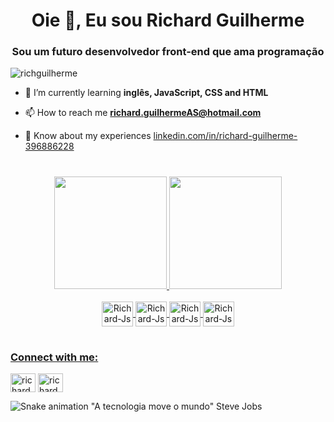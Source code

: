 <h1 align="center">Oie 👋, Eu sou Richard Guilherme</h1>
<h3 align="center">Sou um futuro desenvolvedor front-end que ama programação</h3>

<p align="left"> <img src="https://komarev.com/ghpvc/?username=richguilherme&label=Profile%20views&color=0e75b6&style=flat" alt="richguilherme" /> </p>

- 📖 I’m currently learning **inglês, JavaScript, CSS and HTML**

- 📫 How to reach me **richard.guilhermeAS@hotmail.com**

- 📄 Know about my experiences [linkedin.com/in/richard-guilherme-396886228](linkedin.com/in/richard-guilherme-396886228)

#

<div align="center">
  <a href="https://github.com/RichGuilherme">
  <img height="180em" src="https://github-readme-stats.vercel.app/api?username=RichGuilherme&show_icons=true&theme=radical&include_all_commits=true&count_private=true"/>
  <img height="180em" src="https://github-readme-stats.vercel.app/api/top-langs/?username=RichGuilherme&layout=compact&langs_count=7&theme=radical"/>
</div>
<div align="center" style="display: inline_block"><br> 
<img align="center" alt="Richard-Js" height="40" width="50"src="https://cdn.jsdelivr.net/gh/devicons/devicon/icons/javascript/javascript-original.svg" />
<img align="center" alt="Richard-Js" height="40" width="50"src="https://cdn.jsdelivr.net/gh/devicons/devicon/icons/css3/css3-original-wordmark.svg" />  
<img align="center" alt="Richard-Js" height="40" width="50"src="https://cdn.jsdelivr.net/gh/devicons/devicon/icons/html5/html5-original-wordmark.svg" />
<img align="center" alt="Richard-Js" height="40" width="50"src="https://cdn.jsdelivr.net/gh/devicons/devicon/icons/git/git-original.svg" />
</div>
  
#          
            
<h3 align="left">Connect with me:</h3>
<p align="left">
<a href="https://linkedin.com/in/richard guilherme" target="blank"><img align="center" src="https://raw.githubusercontent.com/rahuldkjain/github-profile-readme-generator/master/src/images/icons/Social/linked-in-alt.svg" alt="richard guilherme" height="30" width="40" /></a>
<a href="https://instagram.com/richard_guilh" target="blank"><img align="center" src="https://raw.githubusercontent.com/rahuldkjain/github-profile-readme-generator/master/src/images/icons/Social/instagram.svg" alt="richard_guilh" height="30" width="40" /></a>
</p>  

![Snake animation](https://github.com/RichGuilherme/RichGuilherme/blob/output/github-contribution-grid-snake.svg)
"A tecnologia move o mundo" Steve Jobs 


